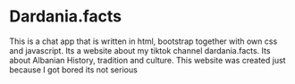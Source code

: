 # Dardania.facts
This is a chat app that is written in html, bootstrap together with own css and javascript. Its a website about my tiktok channel dardania.facts. Its about Albanian History, tradition and culture. This website was created just because I got bored its not serious
